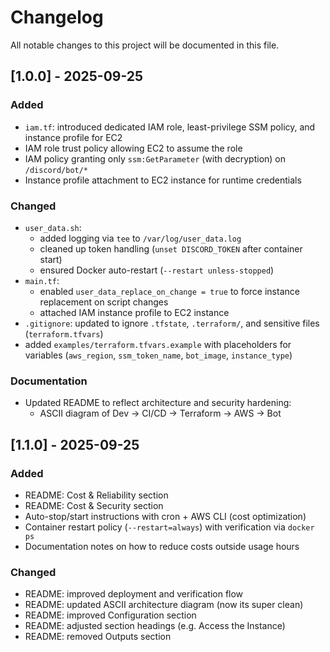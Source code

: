 # Changelog
All notable changes to this project will be documented in this file.

## [1.0.0] - 2025-09-25
### Added
- `iam.tf`: introduced dedicated IAM role, least-privilege SSM policy, and instance profile for EC2
- IAM role trust policy allowing EC2 to assume the role
- IAM policy granting only `ssm:GetParameter` (with decryption) on `/discord/bot/*`
- Instance profile attachment to EC2 instance for runtime credentials

### Changed
- `user_data.sh`: 
  - added logging via `tee` to `/var/log/user_data.log`
  - cleaned up token handling (`unset DISCORD_TOKEN` after container start)
  - ensured Docker auto-restart (`--restart unless-stopped`)
- `main.tf`: 
  - enabled `user_data_replace_on_change = true` to force instance replacement on script changes
  - attached IAM instance profile to EC2 instance
- `.gitignore`: updated to ignore `.tfstate`, `.terraform/`, and sensitive files (`terraform.tfvars`)
- added `examples/terraform.tfvars.example` with placeholders for variables (`aws_region`, `ssm_token_name`, `bot_image`, `instance_type`)

### Documentation
- Updated README to reflect architecture and security hardening:
  - ASCII diagram of Dev → CI/CD → Terraform → AWS → Bot

## [1.1.0] - 2025-09-25
### Added
- README: Cost & Reliability section
- README: Cost & Security section
- Auto-stop/start instructions with cron + AWS CLI (cost optimization)
- Container restart policy (`--restart=always`) with verification via `docker ps`
- Documentation notes on how to reduce costs outside usage hours

### Changed
- README: improved deployment and verification flow
- README: updated ASCII architecture diagram (now its super clean)
- README: improved Configuration section 
- README: adjusted section headings (e.g. Access the Instance)
- README: removed Outputs section
